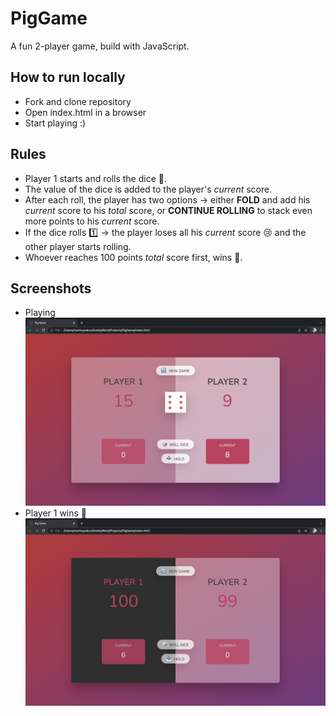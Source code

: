 # PigGame

A fun 2-player game, build with JavaScript.

## How to run locally

- Fork and clone repository
- Open index.html in a browser
- Start playing :)

## Rules

- Player 1 starts and rolls the dice 🎲.
- The value of the dice is added to the player's _current_ score.
- After each roll, the player has two options -> either **FOLD** and add his _current_ score to his _total_ score, or **CONTINUE ROLLING** to stack even more points to his _current_ score.
- If the dice rolls 1️⃣ -> the player loses all his _current_ score 😢 and the other player starts rolling.
- Whoever reaches 100 points _total_ score first, wins 🎉.

## Screenshots

- Playing
  ![playing](./project-media/playing.png)
- Player 1 wins 🎉
  ![playing](./project-media/player_1_wins.png)
